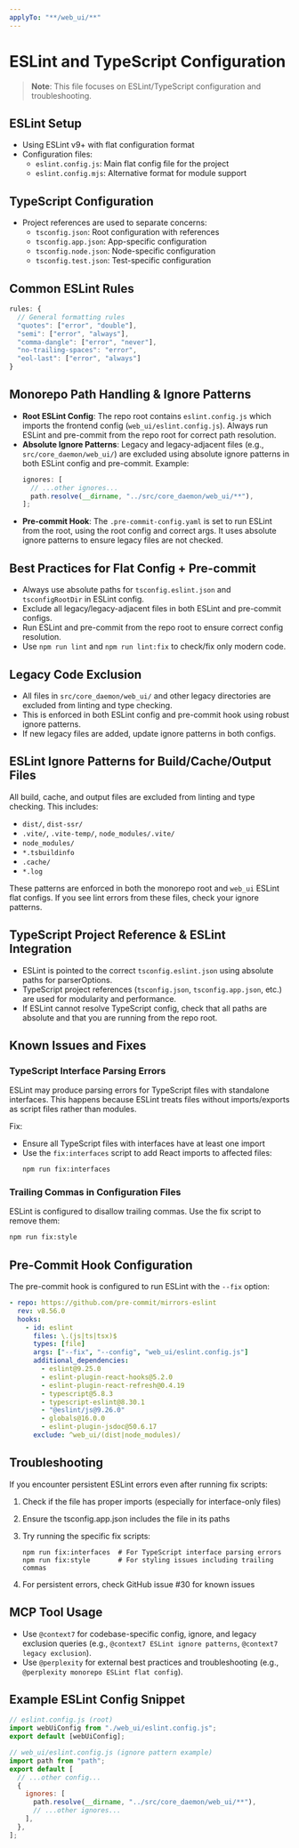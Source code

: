 ```yaml
---
applyTo: "**/web_ui/**"
---
```


# ESLint and TypeScript Configuration

> **Note**: This file focuses on ESLint/TypeScript configuration and troubleshooting.

## ESLint Setup

- Using ESLint v9+ with flat configuration format
- Configuration files:
  - `eslint.config.js`: Main flat config file for the project
  - `eslint.config.mjs`: Alternative format for module support

## TypeScript Configuration

- Project references are used to separate concerns:
  - `tsconfig.json`: Root configuration with references
  - `tsconfig.app.json`: App-specific configuration
  - `tsconfig.node.json`: Node-specific configuration
  - `tsconfig.test.json`: Test-specific configuration

## Common ESLint Rules

```javascript
rules: {
  // General formatting rules
  "quotes": ["error", "double"],
  "semi": ["error", "always"],
  "comma-dangle": ["error", "never"],
  "no-trailing-spaces": "error",
  "eol-last": ["error", "always"]
}
```

## Monorepo Path Handling & Ignore Patterns

- **Root ESLint Config**: The repo root contains `eslint.config.js` which imports the frontend config (`web_ui/eslint.config.js`). Always run ESLint and pre-commit from the repo root for correct path resolution.
- **Absolute Ignore Patterns**: Legacy and legacy-adjacent files (e.g., `src/core_daemon/web_ui/`) are excluded using absolute ignore patterns in both ESLint config and pre-commit. Example:
  ```js
  ignores: [
    // ...other ignores...
    path.resolve(__dirname, "../src/core_daemon/web_ui/**"),
  ];
  ```
- **Pre-commit Hook**: The `.pre-commit-config.yaml` is set to run ESLint from the root, using the root config and correct args. It uses absolute ignore patterns to ensure legacy files are not checked.

## Best Practices for Flat Config + Pre-commit

- Always use absolute paths for `tsconfig.eslint.json` and `tsconfigRootDir` in ESLint config.
- Exclude all legacy/legacy-adjacent files in both ESLint and pre-commit configs.
- Run ESLint and pre-commit from the repo root to ensure correct config resolution.
- Use `npm run lint` and `npm run lint:fix` to check/fix only modern code.

## Legacy Code Exclusion

- All files in `src/core_daemon/web_ui/` and other legacy directories are excluded from linting and type checking.
- This is enforced in both ESLint config and pre-commit hook using robust ignore patterns.
- If new legacy files are added, update ignore patterns in both configs.

## ESLint Ignore Patterns for Build/Cache/Output Files

All build, cache, and output files are excluded from linting and type checking. This includes:

- `dist/`, `dist-ssr/`
- `.vite/`, `.vite-temp/`, `node_modules/.vite/`
- `node_modules/`
- `*.tsbuildinfo`
- `.cache/`
- `*.log`

These patterns are enforced in both the monorepo root and `web_ui` ESLint flat configs. If you see lint errors from these files, check your ignore patterns.

## TypeScript Project Reference & ESLint Integration

- ESLint is pointed to the correct `tsconfig.eslint.json` using absolute paths for parserOptions.
- TypeScript project references (`tsconfig.json`, `tsconfig.app.json`, etc.) are used for modularity and performance.
- If ESLint cannot resolve TypeScript config, check that all paths are absolute and that you are running from the repo root.

## Known Issues and Fixes

### TypeScript Interface Parsing Errors

ESLint may produce parsing errors for TypeScript files with standalone interfaces. This happens because ESLint treats files without imports/exports as script files rather than modules.

Fix:

- Ensure all TypeScript files with interfaces have at least one import
- Use the `fix:interfaces` script to add React imports to affected files:
  ```bash
  npm run fix:interfaces
  ```

### Trailing Commas in Configuration Files

ESLint is configured to disallow trailing commas. Use the fix script to remove them:

```bash
npm run fix:style
```

## Pre-Commit Hook Configuration

The pre-commit hook is configured to run ESLint with the `--fix` option:

```yaml
- repo: https://github.com/pre-commit/mirrors-eslint
  rev: v8.56.0
  hooks:
    - id: eslint
      files: \.(js|ts|tsx)$
      types: [file]
      args: ["--fix", "--config", "web_ui/eslint.config.js"]
      additional_dependencies:
        - eslint@9.25.0
        - eslint-plugin-react-hooks@5.2.0
        - eslint-plugin-react-refresh@0.4.19
        - typescript@5.8.3
        - typescript-eslint@8.30.1
        - "@eslint/js@9.26.0"
        - globals@16.0.0
        - eslint-plugin-jsdoc@50.6.17
      exclude: ^web_ui/(dist|node_modules)/
```

## Troubleshooting

If you encounter persistent ESLint errors even after running fix scripts:

1. Check if the file has proper imports (especially for interface-only files)
2. Ensure the tsconfig.app.json includes the file in its paths
3. Try running the specific fix scripts:

   ```
   npm run fix:interfaces  # For TypeScript interface parsing errors
   npm run fix:style       # For styling issues including trailing commas
   ```

4. For persistent errors, check GitHub issue #30 for known issues

## MCP Tool Usage

- Use `@context7` for codebase-specific config, ignore, and legacy exclusion queries (e.g., `@context7 ESLint ignore patterns`, `@context7 legacy exclusion`).
- Use `@perplexity` for external best practices and troubleshooting (e.g., `@perplexity monorepo ESLint flat config`).

## Example ESLint Config Snippet

```js
// eslint.config.js (root)
import webUiConfig from "./web_ui/eslint.config.js";
export default [webUiConfig];
```

```js
// web_ui/eslint.config.js (ignore pattern example)
import path from "path";
export default [
  // ...other config...
  {
    ignores: [
      path.resolve(__dirname, "../src/core_daemon/web_ui/**"),
      // ...other ignores...
    ],
  },
];
```
